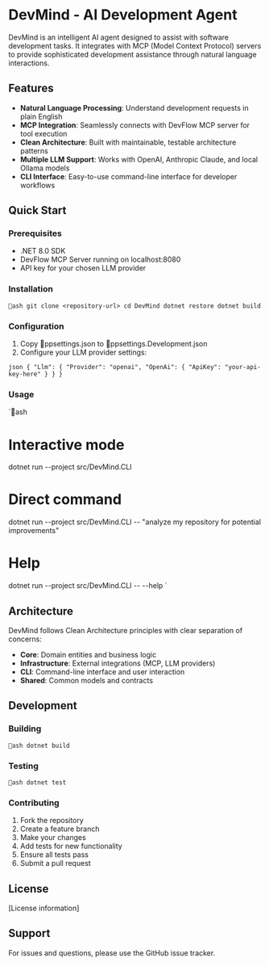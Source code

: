 # DevMind - AI Development Agent

DevMind is an intelligent AI agent designed to assist with software development tasks. It integrates with MCP (Model Context Protocol) servers to provide sophisticated development assistance through natural language interactions.

## Features

- **Natural Language Processing**: Understand development requests in plain English
- **MCP Integration**: Seamlessly connects with DevFlow MCP server for tool execution
- **Clean Architecture**: Built with maintainable, testable architecture patterns
- **Multiple LLM Support**: Works with OpenAI, Anthropic Claude, and local Ollama models
- **CLI Interface**: Easy-to-use command-line interface for developer workflows

## Quick Start

### Prerequisites

- .NET 8.0 SDK
- DevFlow MCP Server running on localhost:8080
- API key for your chosen LLM provider

### Installation

`ash
git clone <repository-url>
cd DevMind
dotnet restore
dotnet build
`

### Configuration

1. Copy ppsettings.json to ppsettings.Development.json
2. Configure your LLM provider settings:

`json
{
  "Llm": {
    "Provider": "openai",
    "OpenAi": {
      "ApiKey": "your-api-key-here"
    }
  }
}
`

### Usage

`ash
# Interactive mode
dotnet run --project src/DevMind.CLI

# Direct command
dotnet run --project src/DevMind.CLI -- "analyze my repository for potential improvements"

# Help
dotnet run --project src/DevMind.CLI -- --help
`

## Architecture

DevMind follows Clean Architecture principles with clear separation of concerns:

- **Core**: Domain entities and business logic
- **Infrastructure**: External integrations (MCP, LLM providers)
- **CLI**: Command-line interface and user interaction
- **Shared**: Common models and contracts

## Development

### Building

`ash
dotnet build
`

### Testing

`ash
dotnet test
`

### Contributing

1. Fork the repository
2. Create a feature branch
3. Make your changes
4. Add tests for new functionality
5. Ensure all tests pass
6. Submit a pull request

## License

[License information]

## Support

For issues and questions, please use the GitHub issue tracker.
